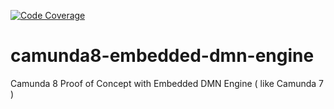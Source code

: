 [![Code Coverage](https://codecov.io/gh/flake9025/camunda8-embedded-dmn-engine/graph/badge.svg?token=oTsJO3Djxi)](https://codecov.io/gh/flake9025/camunda8-embedded-dmn-engine)

# camunda8-embedded-dmn-engine

Camunda 8 Proof of Concept with Embedded DMN Engine ( like Camunda 7 )
